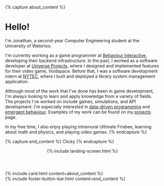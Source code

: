 ---
---
{% capture about_content %}
# Hello!

I'm Jonathan, a second-year Computer Engineering student at the University of Waterloo.

I'm currently working as a game programmer at [Behaviour Interactive](https://www.bhvr.com/), developing their backend infrastructure. In the past, I worked as a software developer at [Universe Projects]("https://www.universeprojects.com/"), where I designed and implemented features for their video game, Voidspace. Before that, I was a software development intern at [NYTEC](http://nytec.org), where I built and deployed a library system management application.

Although most of the work that I've done has been in game development, I'm always looking to learn and apply knowledge from a variety of fields. The projects I've worked on include games, simulations, and API development. I'm especially interested in [data-driven programming](https://en.wikipedia.org/wiki/Data-driven_programming) and [emergent behaviour](https://en.wikipedia.org/wiki/Emergence). Examples of my work can be found on my [projects](#projects) page.

In my free time, I also enjoy playing intramural Ultimate Frisbee, learning about math and physics, and playing video games.
{% endcapture %}

{% capture end_content %}
Clicky
{% endcapture %}

<header>{% include landing-screen.html %}</header>
<section id="about">{% include card.html content=about_content %}</section>
<footer>{% include footer-button-bar.html content=end_content %}</footer>